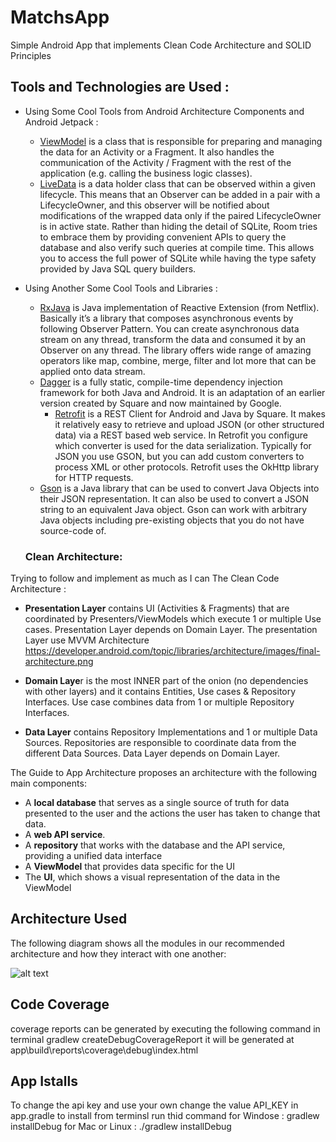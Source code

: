 # MatchsApp
Simple Android App that implements Clean Code Architecture and SOLID Principles

## Tools and Technologies are Used :

- Using Some Cool Tools from Android Architecture Components and Android Jetpack :
	 - [ViewModel](https://developer.android.com/topic/libraries/architecture/viewmodel) is a class that is responsible for preparing and managing the data for an Activity or a Fragment. It also handles the communication of the Activity / Fragment with the rest of the application (e.g. calling the business logic classes).
	 - [LiveData](https://developer.android.com/topic/libraries/architecture/livedata) is a data holder class that can be observed within a given lifecycle. This means that an Observer can be added in a pair with a LifecycleOwner, and this observer will be notified about modifications of the wrapped data only if the paired LifecycleOwner is in active state.
     Rather than hiding the detail of SQLite, Room tries to embrace them by providing convenient APIs to query the database and also verify such queries at compile time. This allows you to access the full power of SQLite while having the type safety provided by Java SQL query builders.
 - Using Another Some Cool Tools and Libraries :
   - [RxJava](https://github.com/ReactiveX/RxAndroid) is Java implementation of Reactive Extension (from Netflix). Basically it’s a library that composes asynchronous events by following Observer Pattern. You can create asynchronous data stream on any thread, transform the data and consumed it by an Observer on any thread. The library offers wide range of amazing operators like map, combine, merge, filter and lot more that can be applied onto data stream.
   - [Dagger](https://google.github.io/dagger/) is a fully static, compile-time dependency injection framework for both Java and Android. It is an adaptation of an earlier version created by Square and now maintained by Google.
	 - [Retrofit](http://square.github.io/retrofit/) is a REST Client for Android and Java by Square. It makes it relatively easy to retrieve and upload JSON (or other structured data) via a REST based web service. In Retrofit you configure which converter is used for the data serialization. Typically for JSON you use GSON, but you can add custom converters to process XML or other protocols. Retrofit uses the OkHttp library for HTTP requests.
   - [Gson](https://github.com/google/gson) is a Java library that can be used to convert Java Objects into their JSON representation. It can also be used to convert a JSON string to an equivalent Java object. Gson can work with arbitrary Java objects including pre-existing objects that you do not have source-code of.
   
   ### Clean Architecture:


Trying to follow and implement as much as I can The Clean Code Architecture : 
- **Presentation Layer** contains UI (Activities & Fragments) that are coordinated by Presenters/ViewModels which execute 1 or multiple Use cases. Presentation Layer depends on Domain Layer. The presentation Layer use MVVM Architecture 
https://developer.android.com/topic/libraries/architecture/images/final-architecture.png


- **Domain Laye**r is the most INNER part of the onion (no dependencies with other layers) and it contains Entities, Use cases & Repository Interfaces. Use case combines data from 1 or multiple Repository Interfaces.
- **Data Layer** contains Repository Implementations and 1 or multiple Data Sources. Repositories are responsible to coordinate data from the different Data Sources. Data Layer depends on Domain Layer.

The  Guide to App Architecture proposes an architecture with the following main components:
-   A **local database** that serves as a single source of truth for data presented to the user and the actions the user has taken to change that data.
-   A **web API service**.
-   A **repository** that works with the database and the API service, providing a unified data interface
-   A **ViewModel** that provides data specific for the UI
-   The **UI**, which shows a visual representation of the data in the ViewModel

## Architecture Used


The following diagram shows all the modules in our recommended architecture and how they interact with one another:

![alt text](https://cdn-images-1.medium.com/max/800/1*Y5BEVDmFwJlH7qeKdvtyAQ.png)


## Code Coverage 
coverage reports can be generated by executing the following command in terminal gradlew createDebugCoverageReport it will be generated at app\build\reports\coverage\debug\index.html

## App Istalls
To change the api key and use your own change the value API_KEY in app.gradle
to install from terminsl run thid command 
for Windose : gradlew installDebug
for Mac or Linux : ./gradlew installDebug
